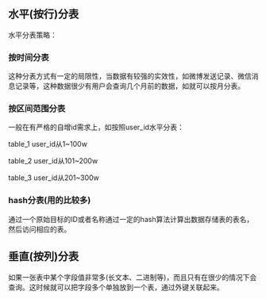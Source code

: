 

## 水平(按行)分表

水平分表策略：

### 按时间分表

这种分表方式有一定的局限性，当数据有较强的实效性，如微博发送记录、微信消息记录等，这种数据很少有用户会查询几个月前的数据，如就可以按月分表。

### 按区间范围分表

一般在有严格的自增id需求上，如按照user_id水平分表：

table_1  user_id从1~100w 

table_2  user_id从101~200w 

table_3  user_id从201~300w 

### hash分表(用的比较多)

通过一个原始目标的ID或者名称通过一定的hash算法计算出数据存储表的表名，然后访问相应的表。







## 垂直(按列)分表

如果一张表中某个字段值非常多(长文本、二进制等)，而且只有在很少的情况下会查询。这时候就可以把字段多个单独放到一个表，通过外键关联起来。 





